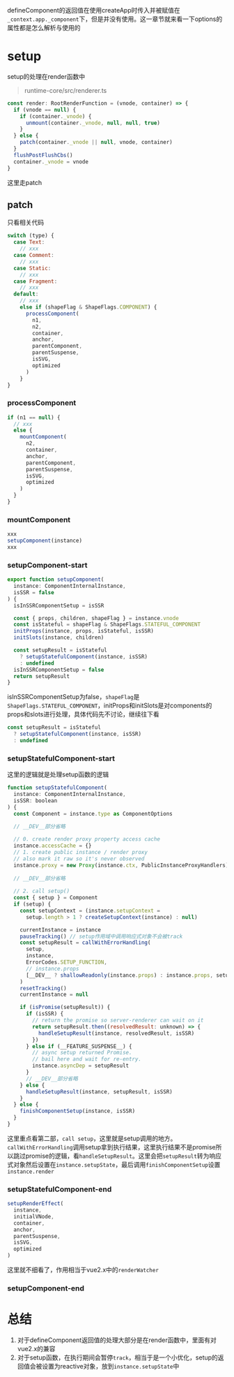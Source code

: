 defineComponent的返回值在使用createApp时传入并被赋值在`_context.app._component`下，但是并没有使用。这一章节就来看一下options的属性都是怎么解析与使用的

# setup

setup的处理在render函数中

> runtime-core/src/renderer.ts

```js
const render: RootRenderFunction = (vnode, container) => {
  if (vnode == null) {
    if (container._vnode) {
      unmount(container._vnode, null, null, true)
    }
  } else {
    patch(container._vnode || null, vnode, container)
  }
  flushPostFlushCbs()
  container._vnode = vnode
}
```

这里走patch

## patch

只看相关代码

```js
switch (type) {
  case Text:
    // xxx
  case Comment:
    // xxx
  case Static:
    // xxx
  case Fragment:
    // xxx
  default:
  	// xxx
    else if (shapeFlag & ShapeFlags.COMPONENT) {
      processComponent(
        n1,
        n2,
        container,
        anchor,
        parentComponent,
        parentSuspense,
        isSVG,
        optimized
      )
    }
}
```

### processComponent

```js
if (n1 == null) {
  // xxx 
  else {
    mountComponent(
      n2,
      container,
      anchor,
      parentComponent,
      parentSuspense,
      isSVG,
      optimized
    )
  }
}
```

### mountComponent

```js
xxx
setupComponent(instance)
xxx
```

### setupComponent-start

```js
export function setupComponent(
  instance: ComponentInternalInstance,
  isSSR = false
) {
  isInSSRComponentSetup = isSSR

  const { props, children, shapeFlag } = instance.vnode
  const isStateful = shapeFlag & ShapeFlags.STATEFUL_COMPONENT
  initProps(instance, props, isStateful, isSSR)
  initSlots(instance, children)

  const setupResult = isStateful
    ? setupStatefulComponent(instance, isSSR)
    : undefined
  isInSSRComponentSetup = false
  return setupResult
}
```

isInSSRComponentSetup为false，`shapeFlag`是`ShapeFlags.STATEFUL_COMPONENT`，initProps和initSlots是对components的props和slots进行处理，具体代码先不讨论，继续往下看

```js
const setupResult = isStateful
  ? setupStatefulComponent(instance, isSSR)
  : undefined
```

### setupStatefulComponent-start

这里的逻辑就是处理setup函数的逻辑

```js
function setupStatefulComponent(
  instance: ComponentInternalInstance,
  isSSR: boolean
) {
  const Component = instance.type as ComponentOptions

  // __DEV__部分省略
  
  // 0. create render proxy property access cache
  instance.accessCache = {}
  // 1. create public instance / render proxy
  // also mark it raw so it's never observed
  instance.proxy = new Proxy(instance.ctx, PublicInstanceProxyHandlers)
    
  // __DEV__部分省略
    
  // 2. call setup()
  const { setup } = Component
  if (setup) {
    const setupContext = (instance.setupContext =
      setup.length > 1 ? createSetupContext(instance) : null)

    currentInstance = instance
    pauseTracking() // setup作用域中调用响应式对象不会被track
    const setupResult = callWithErrorHandling(
      setup,
      instance,
      ErrorCodes.SETUP_FUNCTION,
      // instance.props
      [__DEV__ ? shallowReadonly(instance.props) : instance.props, setupContext]
    )
    resetTracking()
    currentInstance = null

    if (isPromise(setupResult)) {
      if (isSSR) {
        // return the promise so server-renderer can wait on it
        return setupResult.then((resolvedResult: unknown) => {
          handleSetupResult(instance, resolvedResult, isSSR)
        })
      } else if (__FEATURE_SUSPENSE__) {
        // async setup returned Promise.
        // bail here and wait for re-entry.
        instance.asyncDep = setupResult
      }
      // __DEV__部分省略
    } else {
      handleSetupResult(instance, setupResult, isSSR)
    }
  } else {
    finishComponentSetup(instance, isSSR)
  }
}
```

这里重点看第二部，`call setup`，这里就是setup调用的地方。`callWithErrorHandling`调用setup拿到执行结果，这里执行结果不是promise所以跳过promise的逻辑，看`handleSetupResult`。这里会把`setupResult`转为响应式对象然后设置在`instance.setupState`，最后调用`finishComponentSetup`设置`instance.render`

### setupStatefulComponent-end

```js
setupRenderEffect(
  instance,
  initialVNode,
  container,
  anchor,
  parentSuspense,
  isSVG,
  optimized
)
```

这里就不细看了，作用相当于vue2.x中的`renderWatcher`

### setupComponent-end



# 总结

1. 对于defineComponent返回值的处理大部分是在render函数中，里面有对vue2.x的兼容
2. 对于setup函数，在执行期间会暂停`track`，相当于是一个小优化，setup的返回值会被设置为reactive对象，放到`instance.setupState`中
